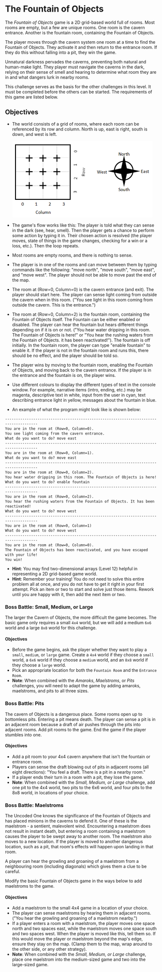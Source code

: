# The Fountain of Objects

The *Fountain of Objects* game is a 2D grid-based world full of rooms. Most rooms are empty, but a few are unique rooms. One room is the cavern entrance. Another is the fountain room, containing the Fountain of Objects.

The player moves through the cavern system one room at a time to find the Fountain of Objects. They activate it and then return to the entrance room. If they do this without falling into a pit, they win the game.

Unnatural darkness pervades the caverns, preventing both natural and human-make light. They player must navigate the caverns in the dark, relying on their sense of smell and hearing to determine what room they are in and what dangers lurk in nearby rooms.

This challenge serves as the basis for the other challenges in this level. It must be completed before the others can be started. The requirements of this game are listed below.

## Objectives

- The world consists of a grid of rooms, where each room can be referenced by its row and column. North is up, east is right, south is down, and west is left.

    ![map](./map.png)

- The game's flow works like this: The player is told what they can sense in the dark (see, hear, smell). Then the player gets a chance to perform some action by typing it in. Their chosen action is resolved (the player moves, state of things in the game changes, checking for a win or a loss, etc.). Then the loop repeats.
- Most rooms are empty rooms, and there is nothing to sense.
- The player is in one of the rooms and can move between them by typing commands like the following: "move north", "move south", "move east", and "move west". The player should not be able to move past the end of the map.
- The room at (Row=0, Column=0) is the cavern entrance (and exit). The player should start here. The player can sense light coming from outside the cavern when in this room. ("You see light in this room coming from outside the cavern. This is the entrance.")
- The room at (Row=0, Column=2) is the fountain room, containing the Fountain of Objects itself. The Fountain can be either enabled or disabled. The player can hear the fountain but hears different things depending on if it is on or not. ("You hear water dripping in this room. The Fountain of Objects is here!" or "You hear the rushing waters from the Fountain of Objects. it has been reactivated!"). The fountain is off initially. In the fountain room, the player can type "enable fountain" to enable it. If the player is not in the fountain room and runs this, there should be no effect, and the player should be told so.
- The player wins by moving to the fountain room, enabling the Fountain of Objects, and moving back to the cavern entrance. If the player is in the entrance and the fountain is on, the player wins.
- Use different colours to display the different types of text in the console window. For example, narrative items (intro, ending, etc.) may be magenta, descriptive text in white, input from the user in cyan, text describing entrance light in yellow, messages about the fountain in blue.
- An example of what the program might look like is shown below:

````none
-------------------------------------------------------------------------------------
You are in the room at (Row=0, Column=0).
You see light coming from the cavern entrance.
What do you want to do? move east
-------------------------------------------------------------------------------------
You are in the room at (Row=0, Column=1).
What do you want to do? move east
-------------------------------------------------------------------------------------
You are in the room at (Row=0, Column=2).
You hear water dripping in this room. The Fountain of Objects is here!
What do you want to do? enable fountain
-------------------------------------------------------------------------------------
You are in the room at (Row=0, Column=2).
You hear the rushing waters from the Fountain of Objects. It has been reactivated!
What do you want to do? move west
-------------------------------------------------------------------------------------
You are in the room at (Row=0, Column=1)
What do you want to do? move west
-------------------------------------------------------------------------------------
You are in the room at (Row=0, Column=0).
The Fountain of Objects has been reactivated, and you have escaped with your life!
You win!
````

- **Hint**: You may find two-dimensional arrays (Level 12) helpful in representing a 2D grid-based game world.
- **Hint**: Remember your training! You do not need to solve this entire problem all at once, and you do not have to get it right in your first attempt. Pick an item or two to start and solve just those items. Rework until you are happy with it, then add the next item or two.

### Boss Battle: Small, Medium, or Large

The larger the Cavern of Objects, the more difficult the game becomes. The basic game only requires a small `4x4` world, but we will add a medium `6x6` world and a large `8x8` world for this challenge.

#### Objectives

- Before the game begins, ask the player whether they want to play a `small`, `medium`, or `large` game. Create a `4x4` world if they choose a `small` world, a `6x6` world if they choose a `medium` world, and an `8x8` world if they choose a `large` world.
- Pick an appropriate location for both the `Fountain Room` and the `Entrance Room`.
- **Note**: When combined with the *Amaroks*, *Maelstroms*, or *Pits* challenges, you will need to adapt the game by adding amaroks, maelstroms, and pits to all three sizes.

### Boss Battle: Pits

The cavern of Objects is a dangerous place. Some rooms open up to bottomless pits. Entering a pit means death. The player can sense a pit is in an adjacent room because a draft of air pushes through the pits into adjacent rooms. Add pit rooms to the game. End the game if the player stumbles into one.

#### Objectives

- Add a pit room to your 4x4 cavern anywhere that isn't the fountain or entrance room.
- Players can sense the draft blowing out of pits in adjacent rooms (all eight directions): "You feel a draft. There is a pit in a nearby room."
- If a player ends their turn in a room with a pit, they lose the game.
- **Note**: When combined with the *Small, Medium, or Large* challenge, add one pit to the 4x4 world, two pits to the 6x6 world, and four pits to the 8x8 world, in locations of your choice.

### Boss Battle: Maelstroms

The Uncoded One knows the significance of the Fountain of Objects and has placed minions in the caverns to defend it. One of these is the maelstrom - a sentient, malevolent wind. Encountering a maelstrom does not result in instant death, but entering a room containing a maelstrom causes the player to be swept away to another room. The maelstrom also moves to a new location. If the player is moved to another dangerous location, such as a pit, that room's effects will happen upon landing in that room.

A player can hear the growling and groaning of a maelstrom from a neighbouring room (including diagonals) which gives them a clue to be careful.

Modify the basic Fountain of Objects game in the ways below to add maelstroms to the game.

#### Objectives

- Add a maelstrom to the small 4x4 game in a location of your choice.
- The player can sense maelstroms by hearing them in adjacent rooms. ("You hear the growling and groaning of a maelstrom nearby.")
- If a player enters a room with a maelstrom, the player moves one space north and two spaces east, while the maelstrom moves one space south and two spaces west. When the player is moved like this, tell them so. If this would move the player or maelstrom beyond the map's edge, ensure they stay on the map. (Clamp them to the map, wrap around to the other side, or any other strategy).
- **Note**: When combined with the *Small, Medium, or Large* challenge, place one maelstrom into the medium-sized game and two into the large-sized game.